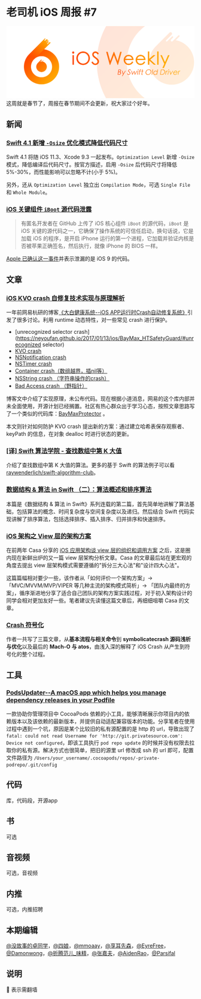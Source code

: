 # 老司机 iOS 周报 #7

![ios-weekly](../assets/ios-weekly.png)
这周就是春节了，周报在春节期间不会更新，祝大家过个好年。

## 新闻

### [Swift 4.1 新增 `-Osize` 优化模式降低代码尺寸](https://swift.org/blog/osize/)

Swift 4.1 将随 iOS 11.3、Xcode 9.3 一起发布。`Optimization Level` 新增 `-Osize` 模式，降低编译后代码尺寸。按官方描述，启用 `-Osize` 后代码尺寸将降低 5%-30%，而性能影响可以忽略不计(小于 5%)。

另外，还从 `Optimization Level`  独立出 `Compilation Mode`，可选 `Single File` 和  `Whole Module`。

### [iOS 关键组件 `iBoot` 源代码泄露](https://mp.weixin.qq.com/s/QsQ49LkK_suB30O2AQWh9Q)

> 有匿名开发者在 GitHub 上传了 iOS 核心组件 `iBoot` 的源代码，`iBoot` 是 iOS 关键的源代码之一，它确保了操作系统的可信任启动，换句话说，它是加载 iOS 的程序，是开启 iPhone 运行的第一个进程，它加载并验证内核是否被苹果正确签名，然后执行，就像 iPhone 的 BIOS 一样。

[Apple 已确认这一事件](https://www.cnet.com/news/apple-calls-leaked-iphone-source-code-outdated/)并表示泄漏的是 iOS 9 的代码。

## 文章

### [iOS KVO crash 自修复技术实现与原理解析](https://zhuanlan.zhihu.com/p/33662572)

一年前网易杭研的博客[《大白健康系统--iOS APP运行时Crash自动修复系统》](https://neyoufan.github.io/2017/01/13/ios/BayMax_HTSafetyGuard/)引发了很多讨论。利用 runtime 动态特性，对一些常见 crash 进行保护。

- [unrecognized selector crash](https://neyoufan.github.io/2017/01/13/ios/BayMax_HTSafetyGuard/#unrecognized selector)
- [KVO crash](https://neyoufan.github.io/2017/01/13/ios/BayMax_HTSafetyGuard/#kvo)
- [NSNotification crash](https://neyoufan.github.io/2017/01/13/ios/BayMax_HTSafetyGuard/#notification)
- [NSTimer crash](https://neyoufan.github.io/2017/01/13/ios/BayMax_HTSafetyGuard/#NSTimer)
- [Container crash（数组越界，插nil等）](https://neyoufan.github.io/2017/01/13/ios/BayMax_HTSafetyGuard/#container)
- [NSString crash （字符串操作的crash）](https://neyoufan.github.io/2017/01/13/ios/BayMax_HTSafetyGuard/#NSString)
- [Bad Access crash （野指针）](https://neyoufan.github.io/2017/01/13/ios/BayMax_HTSafetyGuard/#badaccess)

博客文中介绍了实现原理，未公布代码。现在根据小道消息，网易的这个库内部并未全面使用，开源计划已经搁置。社区有热心群众出于学习心态，按照文章思路写了一个类似的代码库：[BayMaxProtector](https://github.com/sunday1990/BayMaxProtector) 。

本文则针对如何防护 KVO crash 提出新的方案：通过建立哈希表保存观察者、keyPath 的信息，在对象 dealloc 时进行状态的更新。

### [[译] Swift 算法学院 - 查找数组中第 K 大值](https://juejin.im/post/5a732b4b5188257a5d2b0161)

介绍了查找数组中第 K 大值的算法。更多的基于 Swift 的算法例子可以看 [raywenderlich/swift-algorithm-club](https://github.com/raywenderlich/swift-algorithm-club)。

### [数据结构 & 算法 in Swift （二）：算法概述和排序算法](https://juejin.im/post/5a7b4101f265da4e7071b097)

本篇是《数据结构 & 算法 in Swift》系列连载的第二篇，首先简单地讲解了算法基础，包括算法的概念、时间复杂度与空间复杂度以及递归。然后结合 Swift 代码实现讲解了排序算法，包括选择排序、插入排序、归并排序和快速排序。

### [iOS 架构之 View 层的架构方案](https://mp.weixin.qq.com/s/t_IBkCClPBZFBPmtZT0WsQ)

在前两年 Casa 分享的 [iOS 应用架构谈 view 层的组织和调用方案](https://casatwy.com/iosying-yong-jia-gou-tan-viewceng-de-zu-zhi-he-diao-yong-fang-an.html) 之后，这是圈内现在新鲜出炉的又一篇 view 层架构分析文章。Casa 的文章最后站在更宏观的角度去提出 view 层架构模式需要遵循的"拆分三大心法"和"设计四大心法"。

这篇篇幅相对要少一些，该作者从「如何评价一个架构方案」-> 「MVC/MVVM/MVP/VIPER 等几种主流的架构模式简析」-> 「团队内最终的方案」，循序渐进地分享了适合自己团队的架构方案实践过程，对于初入架构设计的同学会相对更加友好一些。笔者建议先读懂这篇文章后，再细细咀嚼 Casa 的文章。

### [Crash 符号化](http://saitjr.com/tags/crash/)

作者一共写了三篇文章，从**基本流程与相关命令**到 **symbolicatecrash 源码浅析与优化**以及最后的 **Mach-O 与 atos**，由浅入深的解释了 iOS Crash 从产生到符号化的整个过程。

## 工具

### [PodsUpdater--A macOS app which helps you manage dependency releases in your Podfile](https://github.com/kizitonwose/PodsUpdater)

一款协助你管理项目中 CocoaPods 依赖的小工具，能够清晰展示你项目内的依赖版本以及该依赖的最新版本，并提供自动适配兼容版本的功能。分享笔者在使用过程中遇到一个坑，原因是某个比较旧的私有源配置的是 http 的 url，导致出现了`fatal: could not read Username for 'http://git.privatesource.com': Device not configured`，即该工具执行 `pod repo update` 的时候并没有权限去拉取你的私有源。解决方式也很简单，把旧的源里 url 修改成 ssh 的 url 即可，配置文件路径为 `/Users/your_username/.cocoapods/repos/-private-podrepo/.git/config`

## 代码

库，代码段，开源app

## 书

可选

## 音视频

可选，音视频

## 内推

可选，内推招聘

## 本期编辑

[@没故事的卓同学](https://weibo.com/1926303682/profile)，[@四娘](https://kemchenj.github.io)，[@mmoaay](https://weibo.com/u/1302422271)，[@享耳先森](https://github.com/iblacksun)，[@EyreFree](https://weibo.com/eyrefree777)，[@Damonwong](https://weibo.com/damonone)，[@折腾范儿_味精](http://weibo.com/agvicking)，[@张嘉夫](https://weibo.com/2949394297)，[@AidenRao](https://weibo.com/AidenRao)，[@Parsifal](https://weibo.com/parsifalchang)

## 说明

🚧 表示需翻墙


